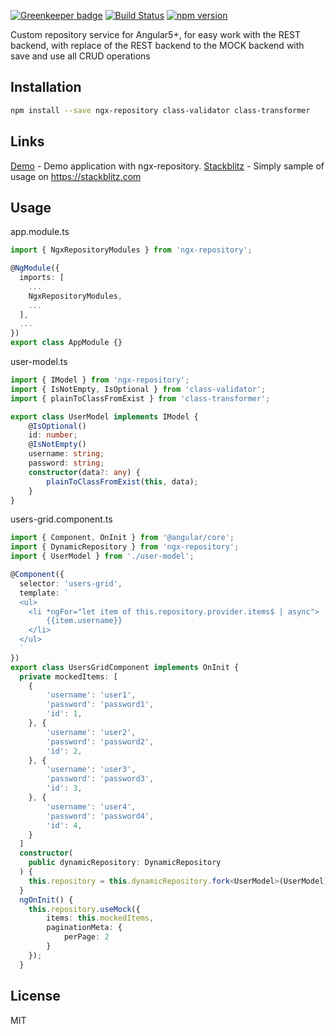[![Greenkeeper badge](https://badges.greenkeeper.io/EndyKaufman/ngx-repository.svg)](https://greenkeeper.io/)
[![Build Status](https://travis-ci.org/EndyKaufman/ngx-repository.svg?branch=master)](https://travis-ci.org/EndyKaufman/ngx-repository)
[![npm version](https://badge.fury.io/js/ngx-repository.svg)](https://badge.fury.io/js/ngx-repository)


Custom repository service for Angular5+, for easy work with the REST backend, with replace of the REST backend to the MOCK backend with save and use all CRUD operations

## Installation

```bash
npm install --save ngx-repository class-validator class-transformer
```

## Links

[Demo](https://endykaufman.github.io/ngx-repository) - Demo application with ngx-repository.
[Stackblitz](https://stackblitz.com/edit/ngx-repository) - Simply sample of usage on https://stackblitz.com

## Usage

app.module.ts
```ts 
import { NgxRepositoryModules } from 'ngx-repository';

@NgModule({
  imports: [
    ...
    NgxRepositoryModules,
    ...
  ],
  ...
})
export class AppModule {}
```

user-model.ts
```ts 
import { IModel } from 'ngx-repository';
import { IsNotEmpty, IsOptional } from 'class-validator';
import { plainToClassFromExist } from 'class-transformer';

export class UserModel implements IModel {
    @IsOptional()
    id: number;
    @IsNotEmpty()
    username: string;
    password: string;
    constructor(data?: any) {
        plainToClassFromExist(this, data);
    }
}
```

users-grid.component.ts
```ts
import { Component, OnInit } from '@angular/core';
import { DynamicRepository } from 'ngx-repository';
import { UserModel } from './user-model';

@Component({
  selector: 'users-grid',
  template: `
  <ul>
    <li *ngFor="let item of this.repository.provider.items$ | async">
        {{item.username}}
    </li>
  </ul>
  `
})
export class UsersGridComponent implements OnInit {
  private mockedItems: [
    {
        'username': 'user1',
        'password': 'password1',
        'id': 1,
    }, {
        'username': 'user2',
        'password': 'password2',
        'id': 2,
    }, {
        'username': 'user3',
        'password': 'password3',
        'id': 3,
    }, {
        'username': 'user4',
        'password': 'password4',
        'id': 4,
    }
  ]
  constructor(
    public dynamicRepository: DynamicRepository
  ) {
    this.repository = this.dynamicRepository.fork<UserModel>(UserModel);
  }
  ngOnInit() {
    this.repository.useMock({
        items: this.mockedItems,
        paginationMeta: {
            perPage: 2
        }
    });
  }
```

## License

MIT